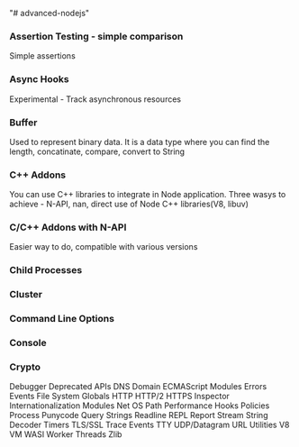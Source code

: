 "# advanced-nodejs" 

### Assertion Testing - simple comparison
Simple assertions

### Async Hooks
Experimental - Track asynchronous resources

### Buffer
Used to represent binary data. It is a data type where you can find the length, concatinate, compare, convert to String

### C++ Addons
You can use C++ libraries to integrate in Node application. Three wasys to achieve - N-API, nan, direct use of Node C++ libraries(V8, libuv)

### C/C++ Addons with N-API
Easier way to do, compatible with various versions

### Child Processes

### Cluster

### Command Line Options

### Console

### Crypto

Debugger
Deprecated APIs
DNS
Domain
ECMAScript Modules
Errors
Events
File System
Globals
HTTP
HTTP/2
HTTPS
Inspector
Internationalization
Modules
Net
OS
Path
Performance Hooks
Policies
Process
Punycode
Query Strings
Readline
REPL
Report
Stream
String Decoder
Timers
TLS/SSL
Trace Events
TTY
UDP/Datagram
URL
Utilities
V8
VM
WASI
Worker Threads
Zlib